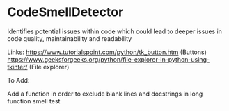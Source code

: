 # CodeSmellDetector
Identifies potential issues within code which could lead to deeper issues in code quality, maintainability and readability

Links:
https://www.tutorialspoint.com/python/tk_button.htm (Buttons)
https://www.geeksforgeeks.org/python/file-explorer-in-python-using-tkinter/ (File explorer)


To Add:

Add a function in order to exclude blank lines and docstrings in long function smell test